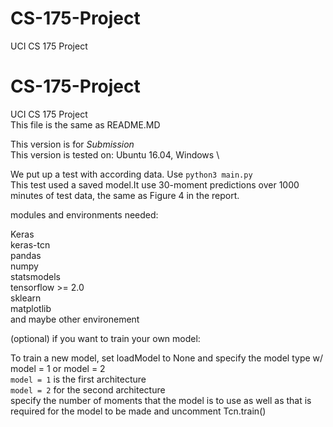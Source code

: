 
# CS-175-Project
UCI CS 175 Project


# CS-175-Project
UCI CS 175 Project\
This file is the same as README.MD

This version is for *Submission*\
This version is tested on: Ubuntu 16.04, Windows
\

We put up a test with according data. Use `python3 main.py`\
This test used a saved model.It use 30-moment predictions over 1000 minutes of test data, the same as Figure 4 in the report.

modules and environments needed:

Keras\
keras-tcn\
pandas\
numpy\
statsmodels\
tensorflow >= 2.0\
sklearn\
matplotlib\
and maybe other environement

(optional) if you want to train your own model:

To train a new model, set loadModel to None and specify the model type w/ model = 1 or model = 2\
`model = 1` is the first architecture\
`model = 2` for the second architecture\
specify the number of moments that the model is to use as well as that is required for the model to be made and uncomment Tcn.train()
